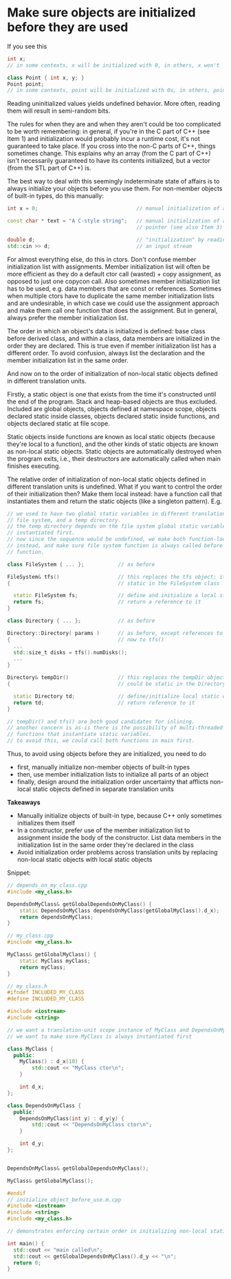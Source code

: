 # Make sure objects are initialized before they are used

If you see this
```cpp
int x;
// in some contexts, x will be initialized with 0, in others, x won't

class Point { int x, y; }
Point point;
// in some contexts, point will be initialized with 0s, in others, point won't
```
Reading uninitialized values yields undefined behavior. More often, reading them will result in semi-random bits.

The rules for when they are and when they aren't could be too complicated to be worth remembering: in general, if you're in the C part of C++ (see Item 1) and initialization would probably incur a runtime cost, it's not guaranteed to take place. If you cross into the non-C parts of C++, things sometimes change. This explains why an array (from the C part of C++) isn't necessarily guaranteed to have its contents initialized, but a vector (from the STL part of C++) is.

The best way to deal with this seemingly indeterminate state of affairs is to always initialize your objects before you use them.
For non-member objects of built-in types, do this manually:
```cpp
int x = 0;                                // manual initialization of an int

const char * text = "A C-style string";   // manual initialization of a
                                          // pointer (see also Item 3)

double d;                                 // "initialization" by reading from
std::cin >> d;                            // an input stream
```
For almost everything else, do this in ctors.
Don't confuse member initialization list with assignments.
Member initialization list will often be more efficient as they do a default ctor call (wasted) + copy assignment, as opposed to just one copycon call.
Also sometimes member initialization list has to be used, e.g. data members that are const or references.
Sometimes when multiple ctors have to duplicate the same member initialization lists and are undesirable, in which case we could use the assignment approach and make them call one function that does the assignment. But in general, always prefer the member initialization list.

The order in which an object's data is initialized is defined: base class before derived class, and within a class, data members are initialized in the order they are declared. This is true even if member initialization list has a different order.
To avoid confusion, always list the declaration and the member initialization list in the same order.

And now on to the order of initialization of non-local static objects defined in different translation units.

Firstly, a static object is one that exists from the time it's constructed until the end of the program.
Stack and heap-based objects are thus excluded. Included are global objects, objects defined at namespace scope, objects declared static inside classes, objects declared static inside functions, and objects declared static at file scope.

Static objects inside functions are known as local static objects (because they're local to a function), and the other kinds of static objects are known as non-local static objects. Static objects are automatically destroyed when the program exits, i.e., their destructors are automatically called when main finishes executing.

The relative order of initialization of non-local static objects defined in different translation units is undefined.
What if you want to control the order of their initialization then? Make them local instead: have a function call that instantiates them and return the static objects (like a singleton pattern). E.g.
```cpp
// we used to have two global static variables in different translation units:
// file system, and a temp directory.
// the temp directory depends on the file system global static variable being
// instantiated first.
// now since the sequence would be undefined, we make both function-local static
// instead, and make sure file system function is always called before temp directory
// function.  

class FileSystem { ... };           // as before

FileSystem& tfs()                   // this replaces the tfs object; it could be
{                                   // static in the FileSystem class

  static FileSystem fs;             // define and initialize a local static object
  return fs;                        // return a reference to it
}

class Directory { ... };            // as before

Directory::Directory( params )      // as before, except references to tfs are
{                                   // now to tfs()
  ...
  std::size_t disks = tfs().numDisks();
  ...
}

Directory& tempDir()                // this replaces the tempDir object; it
{                                   // could be static in the Directory class

  static Directory td;              // define/initialize local static object
  return td;                        // return reference to it
}

// tempDir() and tfs() are both good candidates for inlining.
// another concern is as-is there is the possibility of multi-threaded call on
// functions that instantiate static variables.
// to avoid this, we could call both functions in main first.
```

Thus, to avoid using objects before they are initialized, you need to do
* first, manually initialize non-member objects of built-in types
* then, use member initialization lists to initialize all parts of an object
* finally, design around the initialization order uncertainty that afflicts non-local static objects defined in separate translation units

**Takeaways**
* Manually initialize objects of built-in type, because C++ only sometimes initializes them itself
* In a constructor, prefer use of the member initialization list to assignment inside the body of the constructor. List data members in the initialization list in the same order they're declared in the class
* Avoid initialization order problems across translation units by replacing non-local static objects with local static objects

Snippet:
```cpp
// depends_on_my_class.cpp
#include <my_class.h>

DependsOnMyClass& getGlobalDependsOnMyClass() {
    static DependsOnMyClass dependsOnMyClass(getGlobalMyClass().d_x);
    return dependsOnMyClass;
}

// my_class.cpp
#include <my_class.h>

MyClass& getGlobalMyClass() {
    static MyClass myClass;
    return myClass;
}

// my_class.h
#ifndef INCLUDED_MY_CLASS
#define INCLUDED_MY_CLASS

#include <iostream>
#include <string>

// we want a translation-unit scope instance of MyClass and DependsOnMyClass, and 
// we want to make sure MyClass is always instantiated first

class MyClass {
  public:
    MyClass() : d_x(10) {
        std::cout << "MyClass ctor\n";
    }

    int d_x;
};

class DependsOnMyClass {
  public:
    DependsOnMyClass(int y) : d_y(y) {
        std::cout << "DependsOnMyClass ctor\n";
    }

    int d_y;
};


DependsOnMyClass& getGlobalDependsOnMyClass();

MyClass& getGlobalMyClass();

#endif
// initialize_object_before_use.m.cpp
#include <iostream>
#include <string>
#include <my_class.h>

// demonstrates enforcing certain order in initializing non-local static variables in different translation units

int main() {
  std::cout << "main called\n";
  std::cout << getGlobalDependsOnMyClass().d_y << "\n";
  return 0;
}

```
